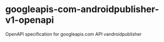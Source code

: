 # googleapis-com-androidpublisher-v1-openapi
OpenAPI specification for googleapis.com API vandroidpublisher
